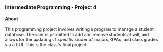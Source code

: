 ### Intermediate Programming - Project 4 ###

#### About ####

This programming project involves writing a program to manage a student database. The user is permitted to add and remove students at will, and allows for the updating of specific students' majors, GPAs, and class grades via a GUI. This is the class's final project.